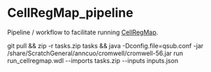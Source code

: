 # CellRegMap_pipeline
Pipeline / workflow to facilitate running [CellRegMap](https://github.com/limix/CellRegMap).


git pull && zip -r tasks.zip tasks && java -Dconfig.file=qsub.conf -jar /share/ScratchGeneral/anncuo/cromwell/cromwell-56.jar run run_cellregmap.wdl --imports tasks.zip --inputs inputs.json